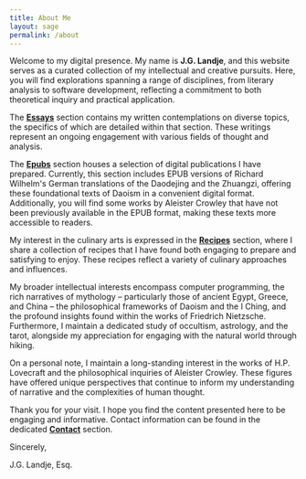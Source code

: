 ```yaml
---
title: About Me
layout: sage
permalink: /about
---
```


Welcome to my digital presence. My name is **J.G. Landje**, and this website serves as a curated collection of my intellectual and creative pursuits. Here, you will find explorations spanning a range of disciplines, from literary analysis to software development, reflecting a commitment to both theoretical inquiry and practical application.

The [**Essays**](/essays) section contains my written contemplations on diverse topics, the specifics of which are detailed within that section. These writings represent an ongoing engagement with various fields of thought and analysis.

The [**Epubs**](/books) section houses a selection of digital publications I have prepared. Currently, this section includes EPUB versions of Richard Wilhelm's German translations of the Daodejing and the Zhuangzi, offering these foundational texts of Daoism in a convenient digital format. Additionally, you will find some works by Aleister Crowley that have not been previously available in the EPUB format, making these texts more accessible to readers.

My interest in the culinary arts is expressed in the [**Recipes**](/recipes) section, where I share a collection of recipes that I have found both engaging to prepare and satisfying to enjoy. These recipes reflect a variety of culinary approaches and influences.

<!--
In the [**Coding Projects**](/coding) section, you will find a showcase of my personal software development endeavors. These projects, developed primarily for learning and personal enrichment, include:

- [**CLI Game Launcher (Python):**](/pygames) A command-line application for managing and launching locally installed games.
- [**I Ching Web App (JavaScript):**](/yi) A web-based tool for consulting the I Ching.
- [**Tetris Clone (Python):**](/pytris) A digital implementation of the classic Tetris game.
- [**Metroid Clone (Godot):**](/xenotheria) A 2D platformer inspired by the Metroid series, built using the Godot Engine.
- [**EPUB Reader (Android):**](/alexandriaepub) A native Android application for reading EPUB format ebooks.
-->

My broader intellectual interests encompass computer programming, the rich narratives of mythology – particularly those of ancient Egypt, Greece, and China – the philosophical frameworks of Daoism and the I Ching, and the profound insights found within the works of Friedrich Nietzsche. Furthermore, I maintain a dedicated study of occultism, astrology, and the tarot, alongside my appreciation for engaging with the natural world through hiking.

On a personal note, I maintain a long-standing interest in the works of H.P. Lovecraft and the philosophical inquiries of Aleister Crowley. These figures have offered unique perspectives that continue to inform my understanding of narrative and the complexities of human thought.

Thank you for your visit. I hope you find the content presented here to be engaging and informative. Contact information can be found in the dedicated [**Contact**](/contact) section.

Sincerely,

J.G. Landje, Esq.

